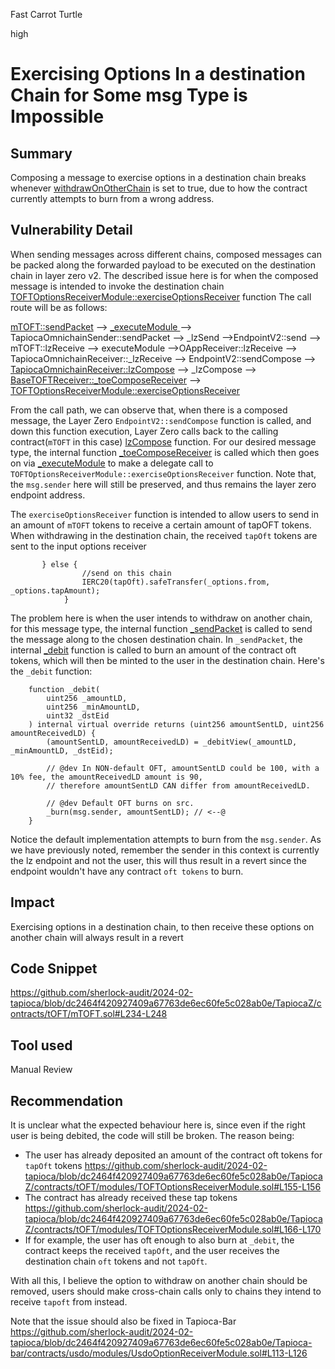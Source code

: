 Fast Carrot Turtle

high

# Exercising Options In a destination Chain for Some msg Type is Impossible

## Summary
Composing a message to exercise options in a destination chain breaks whenever [withdrawOnOtherChain](https://github.com/sherlock-audit/2024-02-tapioca/blob/dc2464f420927409a67763de6ec60fe5c028ab0e/TapiocaZ/contracts/tOFT/modules/TOFTOptionsReceiverModule.sol#L189) is set to true, due to how the contract currently attempts to burn from a wrong address.
## Vulnerability Detail
When sending messages across different chains, composed messages can be packed along the forwarded payload to be executed on the destination chain in layer zero v2.
The described issue here is for when the composed message is intended to invoke the destination chain [TOFTOptionsReceiverModule::exerciseOptionsReceiver](https://github.com/sherlock-audit/2024-02-tapioca/blob/dc2464f420927409a67763de6ec60fe5c028ab0e/TapiocaZ/contracts/tOFT/modules/TOFTOptionsReceiverModule.sol#L142-L182) function
The call route will be as follows:

[mTOFT::sendPacket](https://github.com/sherlock-audit/2024-02-tapioca/blob/dc2464f420927409a67763de6ec60fe5c028ab0e/TapiocaZ/contracts/tOFT/mTOFT.sol#L234-L248) --> [_executeModule ](https://github.com/sherlock-audit/2024-02-tapioca/blob/dc2464f420927409a67763de6ec60fe5c028ab0e/TapiocaZ/contracts/tOFT/modules/ModuleManager.sol#L62-L73)--> TapiocaOmnichainSender::sendPacket --> _lzSend -->EndpointV2::send --> mTOFT::lzReceive --> executeModule -->OAppReceiver::lzReceive --> TapiocaOmnichainReceiver::_lzReceive --> EndpointV2::sendCompose --> [TapiocaOmnichainReceiver::lzCompose](https://github.com/sherlock-audit/2024-02-tapioca/blob/dc2464f420927409a67763de6ec60fe5c028ab0e/TapiocaZ/gitmodule/tapioca-periph/contracts/tapiocaOmnichainEngine/TapiocaOmnichainReceiver.sol#L120-L140) --> _lzCompose --> [BaseTOFTReceiver::_toeComposeReceiver](https://github.com/sherlock-audit/2024-02-tapioca/blob/dc2464f420927409a67763de6ec60fe5c028ab0e/TapiocaZ/contracts/tOFT/modules/BaseTOFTReceiver.sol#L62-L105) --> [TOFTOptionsReceiverModule::exerciseOptionsReceiver](https://github.com/sherlock-audit/2024-02-tapioca/blob/dc2464f420927409a67763de6ec60fe5c028ab0e/TapiocaZ/contracts/tOFT/modules/TOFTOptionsReceiverModule.sol#L142-L182)

From the call path, we can observe that, when there is a composed message, the Layer Zero `EndpointV2::sendCompose` function is called, and down this function execution, Layer Zero calls back to the calling contract(`mTOFT` in this case) [lzCompose](https://github.com/sherlock-audit/2024-02-tapioca/blob/dc2464f420927409a67763de6ec60fe5c028ab0e/TapiocaZ/gitmodule/tapioca-periph/contracts/tapiocaOmnichainEngine/TapiocaOmnichainReceiver.sol#L120-L140) function.
For our desired message type, the internal function [_toeComposeReceiver](https://github.com/sherlock-audit/2024-02-tapioca/blob/dc2464f420927409a67763de6ec60fe5c028ab0e/TapiocaZ/contracts/tOFT/modules/BaseTOFTReceiver.sol#L62-L105) is called which then goes on via [_executeModule](https://github.com/sherlock-audit/2024-02-tapioca/blob/dc2464f420927409a67763de6ec60fe5c028ab0e/TapiocaZ/contracts/tOFT/modules/ModuleManager.sol#L62-L73) to make a delegate call to `TOFTOptionsReceiverModule::exerciseOptionsReceiver` function.
Note that, the `msg.sender` here will still be preserved, and thus remains the layer zero endpoint address.

The `exerciseOptionsReceiver` function is intended to allow users to send in an amount of `mTOFT` tokens to receive a certain amount of tapOFT tokens.
When withdrawing in the destination chain, the received `tapOft` tokens are sent to the input options receiver
```solidity
       } else {
                //send on this chain
                IERC20(tapOft).safeTransfer(_options.from, _options.tapAmount);
            }
```
The problem here is when the user intends to withdraw on another chain, for this message type, the internal function [_sendPacket](https://github.com/sherlock-audit/2024-02-tapioca/blob/dc2464f420927409a67763de6ec60fe5c028ab0e/TapiocaZ/contracts/tOFT/modules/TOFTOptionsReceiverModule.sol#L218-L240) is called to send the message along to the chosen destination chain. In `_sendPacket`, the internal [_debit](https://github.com/sherlock-audit/2024-02-tapioca/blob/dc2464f420927409a67763de6ec60fe5c028ab0e/TapiocaZ/contracts/tOFT/modules/TOFTOptionsReceiverModule.sol#L226) function is called to burn an amount of the contract oft tokens, which will then be minted to the user in the destination chain.
Here's the `_debit` function:
```solidity
    function _debit(
        uint256 _amountLD,
        uint256 _minAmountLD,
        uint32 _dstEid
    ) internal virtual override returns (uint256 amountSentLD, uint256 amountReceivedLD) {
        (amountSentLD, amountReceivedLD) = _debitView(_amountLD, _minAmountLD, _dstEid);

        // @dev In NON-default OFT, amountSentLD could be 100, with a 10% fee, the amountReceivedLD amount is 90,
        // therefore amountSentLD CAN differ from amountReceivedLD.

        // @dev Default OFT burns on src.
        _burn(msg.sender, amountSentLD); // <--@
    }
```
Notice the default implementation attempts to burn from the `msg.sender`. As we have previously noted, remember the sender in this context is currently the lz endpoint and not the user, this will thus result in a revert since the endpoint wouldn't have any contract `oft tokens` to burn.



## Impact
Exercising options in a destination chain, to then receive these options on another chain will always result in a revert
## Code Snippet
https://github.com/sherlock-audit/2024-02-tapioca/blob/dc2464f420927409a67763de6ec60fe5c028ab0e/TapiocaZ/contracts/tOFT/mTOFT.sol#L234-L248

## Tool used

Manual Review

## Recommendation
It is unclear what the expected behaviour here is, since even if the right user is being debited, the code will still be broken.
The reason being:
+ The user has already deposited an amount of the contract oft tokens for `tapOft` tokens
https://github.com/sherlock-audit/2024-02-tapioca/blob/dc2464f420927409a67763de6ec60fe5c028ab0e/TapiocaZ/contracts/tOFT/modules/TOFTOptionsReceiverModule.sol#L155-L156
+ The contract has already received these tap tokens
https://github.com/sherlock-audit/2024-02-tapioca/blob/dc2464f420927409a67763de6ec60fe5c028ab0e/TapiocaZ/contracts/tOFT/modules/TOFTOptionsReceiverModule.sol#L166-L170
+ If for example, the user has oft enough to also burn at `_debit`, the contract keeps the received `tapOft`, and the user receives the destination chain `oft` tokens and not `tapOft`.

With all this, I believe the option to withdraw on another chain should be removed, users should make cross-chain calls only to chains they intend to receive `tapoft` from instead.

Note that the issue should also be fixed in Tapioca-Bar
https://github.com/sherlock-audit/2024-02-tapioca/blob/dc2464f420927409a67763de6ec60fe5c028ab0e/Tapioca-bar/contracts/usdo/modules/UsdoOptionReceiverModule.sol#L113-L126
